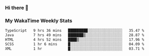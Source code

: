 ### Hi there 👋

<!--
**royschrauwen/royschrauwen** is a ✨ _special_ ✨ repository because its `README.md` (this file) appears on your GitHub profile.

Here are some ideas to get you started:

- 🔭 I’m currently working on ...
- 🌱 I’m currently learning ...
- 👯 I’m looking to collaborate on ...
- 🤔 I’m looking for help with ...
- 💬 Ask me about ...
- 📫 How to reach me: ...
- 😄 Pronouns: ...
- ⚡ Fun fact: ...
-->


### My WakaTime Weekly Stats
<!--START_SECTION:waka-->

```txt
TypeScript   9 hrs 36 mins   █████████░░░░░░░░░░░░░░░░   35.47 %
Java         7 hrs 49 mins   ███████▒░░░░░░░░░░░░░░░░░   28.87 %
HTML         4 hrs 52 mins   ████▒░░░░░░░░░░░░░░░░░░░░   17.96 %
SCSS         1 hr 6 mins     █░░░░░░░░░░░░░░░░░░░░░░░░   04.09 %
XML          1 hr            █░░░░░░░░░░░░░░░░░░░░░░░░   03.71 %
```

<!--END_SECTION:waka-->
